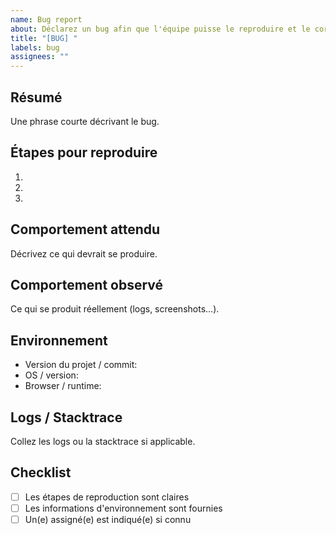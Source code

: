 ```yaml
---
name: Bug report
about: Déclarez un bug afin que l'équipe puisse le reproduire et le corriger
title: "[BUG] "
labels: bug
assignees: ""
---
```


## Résumé

Une phrase courte décrivant le bug.

## Étapes pour reproduire

1.
2.
3.

## Comportement attendu

Décrivez ce qui devrait se produire.

## Comportement observé

Ce qui se produit réellement (logs, screenshots...).

## Environnement

- Version du projet / commit:
- OS / version:
- Browser / runtime:

## Logs / Stacktrace

Collez les logs ou la stacktrace si applicable.

## Checklist

- [ ] Les étapes de reproduction sont claires
- [ ] Les informations d'environnement sont fournies
- [ ] Un(e) assigné(e) est indiqué(e) si connu
